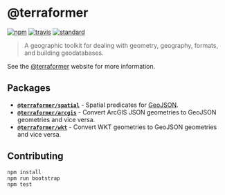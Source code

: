 # @terraformer

[![npm][npm-image]][npm-url]
[![travis][travis-image]][travis-url]
[![standard][standard-image]][standard-url]

[npm-image]: https://img.shields.io/npm/v/@terraformer/arcgis.svg?style=flat-square
[npm-url]: https://www.npmjs.com/package/@terraformer/arcgis
[travis-image]: https://img.shields.io/travis/terraformer-js/terraformer/master.svg?style=flat-square
[travis-url]: https://travis-ci.org/terraformer-js/terraformer
[standard-image]: https://img.shields.io/badge/code%20style-semistandard-brightgreen.svg?style=flat-square
[standard-url]: http://npm.im/semistandard

> A geographic toolkit for dealing with geometry, geography, formats, and building geodatabases.

See the [@terraformer](https://terraformer-js.github.io/terraformer/module-@terraformer_spatial.html) website for more information.

## Packages

* **[`@terraformer/spatial`](./packages/spatial/)** - Spatial predicates for [GeoJSON](https://tools.ietf.org/html/rfc7946).
* **[`@terraformer/arcgis`](./packages/arcgis/)**  -  Convert ArcGIS JSON geometries to GeoJSON geometries and vice versa.
* **[`@terraformer/wkt`](./packages/wkt/)** - Convert WKT geometries to GeoJSON geometries and vice versa.

## Contributing

```shell
npm install
npm run bootstrap
npm test
```
